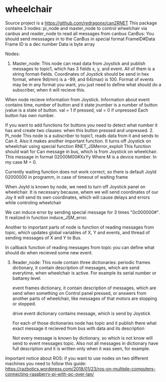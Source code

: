 # wheelchair
Source project is a https://github.com/redragonx/can2RNET
This package contains 3 nodes: 
  pi_node and master_node to control wheelchair via canbus
  and reader_node to read all messages from canbus
CanBus: 
  You should send messsages in to the CanBus in special format FrameID#Data
  Frame ID is a dec number 
  Data is byte array
 
 Nodes:
 1. Master_node: 
  This node can read data from Joystick and publish messages to topic1, which has 3 fields x, y, and event. 
  All of them is a string format-fields. 
  Coordinates of Joystick should be send in hex format, where 9d(min) is a -99, and 64(max) is 100. 
  Format of events may be in any format you want, you just need to define what should do a subscriber, when it will recieve this. 
  
  When node recieve information from Joystick. 
  Information about event contains time, number of button and it state
  jnumber is a number of button
  jvalue is a state of button. val = 1 if pressed, val = 0 if unpressed
  Each button has own number. 
  
  If you want to add functions for buttons you need to detect what number it has and create two clauses:
    when this button pressed and unpressed.
 2. Pi_node 
  This node is a subscriber to topic1, reads data from it and sends to Can it. 
  Also it makes another important function. It turns off Joystick on wheelchair using special function RNET_JSMerror_exploit
  This function should wait for Can message in bus, which is from Joystick on wheelchair. This message in format 02000M00#XxYy
  Where M is a device number. In my case M = 0. 
  
  Currently waiting function does not work correct, so there is default JoyId 02000000 in programm, in case of timeout of waiting frame
  
  When JoyId is known by node, we need to turn off Joystick panel on wheelchair. 
  It is necessary because, whem we will send coordinates of our Joy it will send its own coordinates, which will cause delays 
  and errors while controling wheelchair 
  
  We can induce error by sending special message for 3 times "0c000000#". It realized in function induce_JSM_error. 
  
  Another to important parts of node is function of reading messages from topic, which updates global variables of X, Y and events,
  and thread of sending messages of X and Y to Bus. 
  
  In callback function of reading messages from topic you can define what should do when recieved some new event. 
  
  3. Reader_node: 
    This node contain three dictionaries: 
      periodic frames dictionary, it contain description of messages, which are send everytime, when wheelchair is active.
      For example its serial number or battarey level. 
      
      event frames dictionary, it contain description of messages, which are send when something on Control panel pressed,
      or answers from another parts of wheelchair, like messages of that motors are stopping or stopped. 
      
      drive event dictionary contains message, which is send by Joystick 
      
     For each of those dictionaries node has topic and it publish there what exact message it recieved from bus with data 
     and its description
     
     Not every message is known by dictionary, so which is not know will send to event messages topic. 
     Also not all messages in dictionary have full description and it is written only when it was seen, for example. 
     
      
Important notice about ROS: 
 if you want to use nodes on two different machines you need to follow this guide: 
  https://razbotics.wordpress.com/2018/01/23/ros-on-multiple-computers-connecting-raspberry-pi-with-pc-over-lan/

     
     
     
     
     
     
     
     
     
